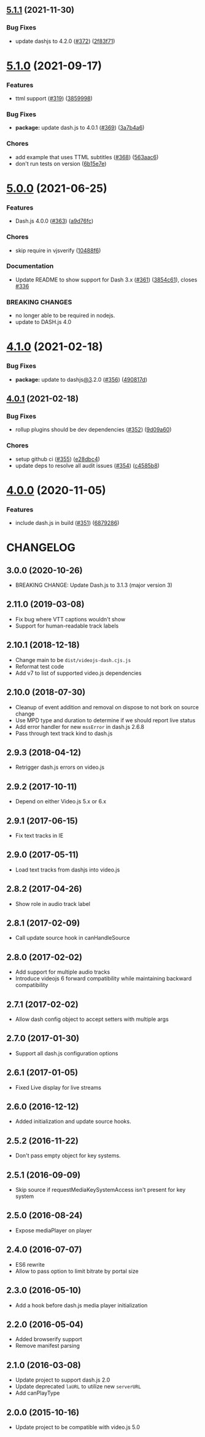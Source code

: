 <a name="5.1.1"></a>
## [5.1.1](https://github.com/videojs/videojs-contrib-dash/compare/v5.1.0...v5.1.1) (2021-11-30)

### Bug Fixes

* update dashjs to 4.2.0 ([#372](https://github.com/videojs/videojs-contrib-dash/issues/372)) ([2f83f71](https://github.com/videojs/videojs-contrib-dash/commit/2f83f71))

<a name="5.1.0"></a>
# [5.1.0](https://github.com/videojs/videojs-contrib-dash/compare/v5.0.0...v5.1.0) (2021-09-17)

### Features

* ttml support ([#319](https://github.com/videojs/videojs-contrib-dash/issues/319)) ([3859998](https://github.com/videojs/videojs-contrib-dash/commit/3859998))

### Bug Fixes

* **package:** update dash.js to 4.0.1 ([#369](https://github.com/videojs/videojs-contrib-dash/issues/369)) ([3a7b4a6](https://github.com/videojs/videojs-contrib-dash/commit/3a7b4a6))

### Chores

* add example that uses TTML subtitles ([#368](https://github.com/videojs/videojs-contrib-dash/issues/368)) ([563aac6](https://github.com/videojs/videojs-contrib-dash/commit/563aac6))
* don't run tests on version ([6b15e7e](https://github.com/videojs/videojs-contrib-dash/commit/6b15e7e))

<a name="5.0.0"></a>
# [5.0.0](https://github.com/videojs/videojs-contrib-dash/compare/v4.1.0...v5.0.0) (2021-06-25)

### Features

* Dash.js 4.0.0 ([#363](https://github.com/videojs/videojs-contrib-dash/issues/363)) ([a9d76fc](https://github.com/videojs/videojs-contrib-dash/commit/a9d76fc))

### Chores

* skip require in vjsverify ([10488f6](https://github.com/videojs/videojs-contrib-dash/commit/10488f6))

### Documentation

* Update README to show support for Dash 3.x ([#361](https://github.com/videojs/videojs-contrib-dash/issues/361)) ([3854c61](https://github.com/videojs/videojs-contrib-dash/commit/3854c61)), closes [#336](https://github.com/videojs/videojs-contrib-dash/issues/336)


### BREAKING CHANGES

* no longer able to be required in nodejs.
* update to DASH.js 4.0

<a name="4.1.0"></a>
# [4.1.0](https://github.com/videojs/videojs-contrib-dash/compare/v4.0.1...v4.1.0) (2021-02-18)

### Bug Fixes

* **package:** update to dashjs[@3](https://github.com/3).2.0 ([#356](https://github.com/videojs/videojs-contrib-dash/issues/356)) ([490817d](https://github.com/videojs/videojs-contrib-dash/commit/490817d))

<a name="4.0.1"></a>
## [4.0.1](https://github.com/videojs/videojs-contrib-dash/compare/v4.0.0...v4.0.1) (2021-02-18)

### Bug Fixes

* rollup plugins should be dev dependencies ([#352](https://github.com/videojs/videojs-contrib-dash/issues/352)) ([9d09a60](https://github.com/videojs/videojs-contrib-dash/commit/9d09a60))

### Chores

* setup github ci ([#355](https://github.com/videojs/videojs-contrib-dash/issues/355)) ([e28dbc4](https://github.com/videojs/videojs-contrib-dash/commit/e28dbc4))
* update deps to resolve all audit issues ([#354](https://github.com/videojs/videojs-contrib-dash/issues/354)) ([c4585b8](https://github.com/videojs/videojs-contrib-dash/commit/c4585b8))

<a name="4.0.0"></a>
# [4.0.0](https://github.com/videojs/videojs-contrib-dash/compare/v3.0.0...v4.0.0) (2020-11-05)

### Features

* include dash.js in build ([#351](https://github.com/videojs/videojs-contrib-dash/issues/351)) ([6879286](https://github.com/videojs/videojs-contrib-dash/commit/6879286))

CHANGELOG
=========

## 3.0.0 (2020-10-26)
* BREAKING CHANGE: Update Dash.js to 3.1.3 (major version 3)

## 2.11.0 (2019-03-08)
* Fix bug where VTT captions wouldn't show
* Support for human-readable track labels

## 2.10.1 (2018-12-18)
* Change main to be `dist/videojs-dash.cjs.js`
* Reformat test code
* Add v7 to list of supported video.js dependencies

## 2.10.0 (2018-07-30)
* Cleanup of event addition and removal on dispose to not bork on source change
* Use MPD type and duration to determine if we should report live status
* Add error handler for new `mssError` in dash.js 2.6.8
* Pass through text track kind to dash.js

## 2.9.3 (2018-04-12)
* Retrigger dash.js errors on video.js

## 2.9.2 (2017-10-11)
* Depend on either Video.js 5.x or 6.x

## 2.9.1 (2017-06-15)
* Fix text tracks in IE

## 2.9.0 (2017-05-11)
* Load text tracks from dashjs into video.js

## 2.8.2 (2017-04-26)
* Show role in audio track label

## 2.8.1 (2017-02-09)
* Call update source hook in canHandleSource

## 2.8.0 (2017-02-02)
* Add support for multiple audio tracks
* Introduce videojs 6 forward compatibility while maintaining backward compatibility

## 2.7.1 (2017-02-02)
* Allow dash config object to accept setters with multiple args

## 2.7.0 (2017-01-30)
* Support all dash.js configuration options

## 2.6.1 (2017-01-05)
* Fixed Live display for live streams

## 2.6.0 (2016-12-12)
* Added initialization and update source hooks.

## 2.5.2 (2016-11-22)
* Don't pass empty object for key systems.

## 2.5.1 (2016-09-09)
* Skip source if requestMediaKeySystemAccess isn't present for key system

## 2.5.0 (2016-08-24)
* Expose mediaPlayer on player

## 2.4.0 (2016-07-07)
* ES6 rewrite
* Allow to pass option to limit bitrate by portal size

## 2.3.0 (2016-05-10)
* Add a hook before dash.js media player initialization

## 2.2.0 (2016-05-04)
* Added browserify support
* Remove manifest parsing

## 2.1.0 (2016-03-08)
* Update project to support dash.js 2.0
* Update deprecated `laURL` to utilize new `serverURL`
* Add canPlayType

## 2.0.0 (2015-10-16)
* Update project to be compatible with video.js 5.0
